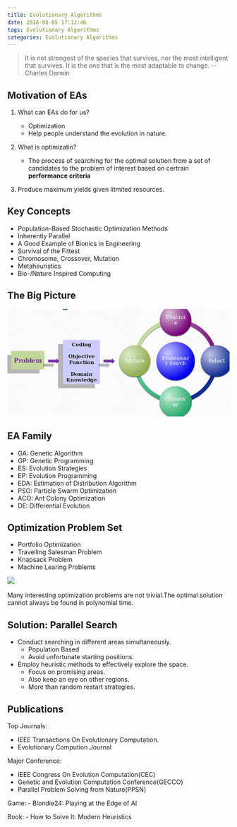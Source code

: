 ```yaml
---
title: Evolutionary Algorithms
date: 2018-08-05 17:12:46
tags: Evolutionary Algorithms
categories: Evolutionary Algorithms
---
```


>It is not strongest of the species that survives, nor the most intelligent that survives. It is the one that is the most adaptable to change. -- Charles Darwin

## Motivation of EAs

1. What can EAs do for us?
	- Optimization
	- Help people understand the evolution in nature.

2. What is optimizatin?
	- The process of searching for the optimal solution from a set of candidates to the problem of interest based on certrain **performance criteria**

3. Produce maximum yields given litmited resources.

## Key Concepts

- Population-Based Stochastic Optimization Methods
- Inherently Parallel
- A Good Example of Bionics in Engineering
- Survival of the Fittest
- Chromosome, Crossover, Mutation
- Metaheuristics
- Bio-/Nature Inspired Computing

## The Big Picture

![](/images/eas.png)

## EA Family

- GA: Genetic Algorithm
- GP: Genetic Programming
- ES: Evolution Strategies
- EP: Evolution Programming
- EDA: Estimation of Distribution Algorithm
- PSO: Particle Swarm Optimization
- ACO: Ant Colony Optimization
- DE: Differential Evolution

## Optimization Problem Set

- Portfolio Optimization
- Travelling Salesman Problem
- Knapsack Problem
- Machine Learing Problems

![](/images/local_optima.png)

Many interesting optimization problems are not trivial.The optimal solution cannot always be found in polynomial time.

## Solution: Parallel Search

- Conduct searching in different areas simultaneously.
	- Population Based
	- Avoid unfortunate starting positions.
- Employ heuristic methods to effectively explore the space.
	- Focus on promising areas.
	- Also keep an eye on other regions.
	- More than random restart strategies.

## Publications

Top Journals:
- IEEE Transactions On Evolutionary Computation.
- Evolutionary Compution Journal

Major Conference:
- IEEE Congress On Evolution Computation(CEC)
- Genetic and Evolution Computation Conference(GECCO)
- Parallel Problem Solving from Nature(PPSN)

Game:
	- Blondie24: Playing at the Edge of AI

Book:
	- How to Solve It: Modern Heuristics
